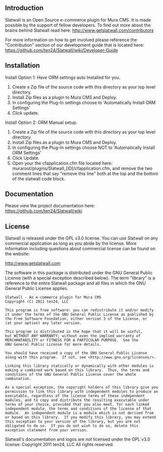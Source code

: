
Introduction
------------

Slatwall is an Open Source e-commerce plugin for Mura CMS. It is made possible by 
the support of fellow developers. 
To find out more about the brains behind Slatwall read here:
http://www.getslatwall.com/contributors

For more information on how to get involved please reference the "Contribution" 
section of our development guide that is located here: 
https://github.com/ten24/Slatwall/wiki/Developer-Guide


Installation
------------

Install Option 1: Have ORM settings auto Installed for you.

1. Create a Zip file of the source code with this directory as your top level directory.
2. Install Zip files as a plugin to Mura CMS and Deploy.
3. In configuring the Plug-In settings choose to 'Automatically Install ORM Settings'
4. Click update.

Install Option 2: ORM Manual setup.

1. Create a Zip file of the source code with this directory as your top level directory.
2. Install Zip files as a plugin to Mura CMS and Deploy.
3. In configuring the Plug-In settings choose NOT to 'Automatically Install ORM Settings'
4. Click Update.
5. Open your the cfapplication.cfm file located here: muraroot/plugins/Slatwall_[ID]/cfapplication.cfm, and remove the two comment lines that say "remove this line" both at the top and the bottom of the slatwall code block.


Documentation
-------------

Please view the project documentation here: https://github.com/ten24/Slatwall/wiki


License
-------

Slatwall is released under the GPL v3.0 license.  You can use Slatwall on any 
commercial application as long as you abide by the license. 
More information including questions about commercial license can be found on
the website:

http://www.getslatwall.com

The software in this package is distributed under the GNU General Public
License (with a special exception described below).  The term "library"
is a reference to the entire Slatwall package and all files in which
the GNU General Public License applies.

    Slatwall - An e-commerce plugin for Mura CMS
    Copyright (C) 2011 ten24, LLC

    This program is free software: you can redistribute it and/or modify
    it under the terms of the GNU General Public License as published by
    the Free Software Foundation, either version 3 of the License, or
    (at your option) any later version.

    This program is distributed in the hope that it will be useful,
    but WITHOUT ANY WARRANTY; without even the implied warranty of
    MERCHANTABILITY or FITNESS FOR A PARTICULAR PURPOSE.  See the
    GNU General Public License for more details.

    You should have received a copy of the GNU General Public License
    along with this program.  If not, see <http://www.gnu.org/licenses/>.
    
    Linking this library statically or dynamically with other modules is
    making a combined work based on this library.  Thus, the terms and
    conditions of the GNU General Public License cover the whole
    combination.
 
    As a special exception, the copyright holders of this library give you
    permission to link this library with independent modules to produce an
    executable, regardless of the license terms of these independent
    modules, and to copy and distribute the resulting executable under
    terms of your choice, provided that you also meet, for each linked
    independent module, the terms and conditions of the license of that
    module.  An independent module is a module which is not derived from
    or based on this library.  If you modify this library, you may extend
    this exception to your version of the library, but you are not
    obligated to do so.  If you do not wish to do so, delete this
    exception statement from your version.

Slatwall's documentation and logos are *not* licensed under the GPL v3.0 license:
Copyright 2011 ten24, LLC All rights reserved.
